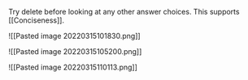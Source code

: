 Try delete before looking at any other answer choices. This supports [[Conciseness]].

![[Pasted image 20220315101830.png]]

![[Pasted image 20220315105200.png]]

![[Pasted image 20220315110113.png]]